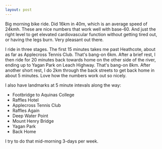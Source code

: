 ```yaml
---
layout: post
---
```


Big morning bike ride. Did 16km in 40m, which is an average speed of 24kmh.
These are nice numbers that work well with base-60. And just the right level to
get elevated cardiovascular function without getting tired out, or having the
legs burn. Very pleasant out there.

I ride in three stages. The first 15 minutes takes me past Heathcote, about as
far as Applecross Tennis Club. That's bang-on 6km. After a brief rest, I then
ride for 20 minutes back towards home on the other side of the river, ending up
to Yagan Park on Leach Highway. That's bang-on 8km. After another short rest,
I do 2km through the back streets to get back home in about 5 minutes. Love how
the numbers work out so nicely.

I also have landmarks at 5 minute intevals along the way:

* Footbridge to Aquinas College
* Raffles Hotel
* Applecross Tennis Club
* Raffles Again
* Deep Water Point
* Mount Henry Bridge
* Yagan Park
* Back Home

I try to do that mid-morning 3-days per week.
